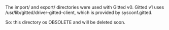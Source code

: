 
The import/ and export/ directories were used with Gitted v0.
Gitted v1 uses /usr/lib/gitted/driver-gitted-client, which is provided
by sysconf.gitted.

So: this directory os OBSOLETE and will be deleted soon.
